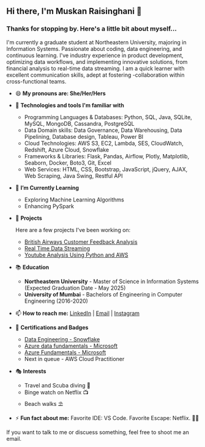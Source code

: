 ## Hi there, I'm Muskan Raisinghani 👋

### Thanks for stopping by. Here's a little bit about myself...

I'm currently a graduate student at Northeastern University, majoring in Information Systems. Passionate about coding, data engineering, and continuous learning.  I've industry experience in product development, optimizing data workflows, and implementing innovative solutions, from financial analysis to real-time data streaming. I am a quick learner with excellent communication skills, adept at fostering -collaboration within cross-functional teams.

- 😄 **My pronouns are: She/Her/Hers**
   
- 🔧 **Technologies and tools I'm familiar with**
  - Programming Languages & Databases: Python, SQL, Java, SQLite, MySQL, MongoDB, Cassandra, PostgreSQL
  - Data Domain skills: Data Governance, Data Warehousing, Data Pipelining, Database design, Tableau, Power BI
  - Cloud Technologies: AWS S3, EC2, Lambda, SES, CloudWatch, Redshift, Azure Cloud, Snowflake
  - Frameworks & Libraries: Flask, Pandas, Airflow, Plotly, Matplotlib, Seaborn, Docker, Boto3, Git, Excel
  - Web Services: HTML, CSS, Bootstrap, JavaScript, jQuery, AJAX, Web Scraping, Java Swing, Restful API

- 🌱 **I’m Currently Learning**
  - Exploring Machine Learning Algorithms
  - Enhancing PySpark

- 🚀 **Projects**

  Here are a few projects I've been working on:

  - [British Airways Customer Feedback Analysis](https://github.com/MuskanRaisinghani23/british-airways-customer-feedback-analysis)
  - [Real Time Data Streaming](https://github.com/MuskanRaisinghani23/Real-Time-Data-Streaming)
  - [Youtube Analysis Using Python and AWS](https://github.com/MuskanRaisinghani23/youtube-analysis-using-python-aws)

- 📚 **Education**

  - **Northeastern University** - Master of Science in Information Systems (Expected Graduation Date - May 2025)
  - **University of Mumbai** - Bachelors of Engineering in Computer Engineering (2016-2020)

- 📫 **How to reach me:**
  [LinkedIn](https://www.linkedin.com/in/muskan-raisinghani) |
  [Email](raisinghani.muskan@gmail.com) |
  [Instagram](https://www.instagram.com/muskan_raisinghani)

- 📜 **Certifications and Badges**
     - [Data Engineering - Snowflake](https://www.credly.com/badges/b1200396-3d87-484e-a32d-3baf80434947/public_url)
     - [Azure data fundamentals - Microsoft](https://www.credly.com/badges/17a39fc3-e9d4-4c17-8cf8-2baeaad3d74d/public_url)
     - [Azure Fundamentals - Microsoft](https://achieve.snowflake.com/d1ee2b9e-fa22-49c5-8665-fa6896ccca7f#gs.2djgje)
     - Next in queue - AWS Cloud Practitioner

- 🎭 **Interests**
     - Travel and Scuba diving 🧳
     - Binge watch on Netflix 📺
     - Beach walks ⛱

- ⚡ **Fun fact about me:** Favorite IDE: VS Code. Favorite Escape: Netflix. 💼🍿


If you want to talk to me or discuess something, feel free to shoot me an email.
